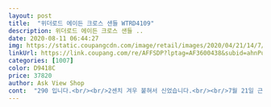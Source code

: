 ```yaml
---
layout: post 
title:  "위더로드 에이든 크로스 샌들 WTRD4109" 
description: 위더로드 에이든 크로스 샌들 ..
date: 2020-08-11 06:44:27 
img: https://static.coupangcdn.com/image/retail/images/2020/04/21/14/7/0d1d4569-1250-4fe0-bb7d-5ff0d0cd6698.jpg 
linkUrl: https://link.coupang.com/re/AFFSDP?lptag=AF3600438&subid=ahnPublicAsk&pageKey=1515946615&itemId=2601775998&vendorItemId=70560106646&traceid=V0-113-db5be20a804d8133 
categories: [1007] 
color: D9418C 
price: 37820 
author: Ask View Shop 
cont:  "290 입니다.<br/><br/>2센치 겨우 붙혀서 신었습니다.<br/><br/>7월 21일 근 한달간 신은 후기 입니다.<br/><br/><br/><br/>가죽이 금방 찢어질지 않을지.<br/><br/>굉장히 부드럽습니다.<br/><br/>그 외 디자인 착용감 사이즈 만족합니다.<br/><br/>그냥 대충 수선해서 신으렵니다.<br/><br/>그냥 만들 때 좀 290모델 한 명 구해서 눈대중으로 맞춰보기만 해도 되는걸 안 해가지고.<br/><br/>그래도 의외로 튼튼하고 신을만 해요.<br/><br/>그리고 쇠 부분이 코팅되어 있긴한데녹슬지 않을지.<br/><br/>그만큼 잡아주는게 불안하구요 따로 수선받아서 벨크로연장시켜 신을 예정입니다.<br/><br/>근데 수선 꼭 해야 한다는게  <br/>디자인도 좋습니다.<br/><br/>디자인은 마음에 듭니다 근데 크기가 커서 그런지 무게감이 있네염<br/>리뷰 포인트도 안 주는데 작성했습니다.<br/><br/>마지막 사진은 밸크로를 정 위치에 부착했을때 입니다.<br/><br/>바닥 울퉁불퉁한거 없이 쿠션좀 깔려있네요.<br/><br/>방금 두 번째 후기 남기고 신발을 수선집에 가져갔습니다.<br/><br/>밸크로 달린건 5cm 내외인데<br/>밸크로 부분(신발 잠궈주는 부분)이 불필요하게 길어요.<br/><br/>별 세 개 뺍니다.<br/><br/>사비 5천원 들어서 했네요.<br/><br/>사이즈도 딱이고 디자인도 이쁘고 배송도 빠르고 대박입니다^^<br/>수선 했고요 신발 디자인 자체가 이뻐서 신을만 합니다.<br/><br/>신발 디자인할때 별로 고려하지 않은 느낌이 들 정도로<br/>이미 신고 나갔으니 때려 죽여도 환불 반품은 안 될꺼고<br/>저 부분 길이가 너무 길어서 고정을 잘 못 해줌<br/>제가 290왕발에 뚱발인데도<br/>하나 걱정되는건<br/>하루 신어본 후기입니다.<br/><br/>헐렁합니다.<br/><br/>" 
---
```

